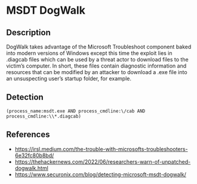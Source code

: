 # MSDT DogWalk

## Description

DogWalk takes advantage of the Microsoft Troubleshoot component baked into modern versions of Windows except this time the exploit lies in .diagcab files which can be used by a threat actor to download files to the victim’s computer. In short, these files contain diagnostic information and resources that can be modified by an attacker to download a .exe file into an unsuspecting user’s startup folder, for example.

## Detection

```
(process_name:msdt.exe AND process_cmdline:\/cab AND process_cmdline:\\*.diagcab)
```

## References
- https://irsl.medium.com/the-trouble-with-microsofts-troubleshooters-6e32fc80b8bd/
- https://thehackernews.com/2022/06/researchers-warn-of-unpatched-dogwalk.html
- https://www.securonix.com/blog/detecting-microsoft-msdt-dogwalk/

